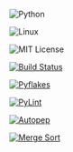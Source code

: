 
![Python](https://img.shields.io/badge/language-Python-blue)

![Linux](https://img.shields.io/badge/platform-Linux-green)

![MIT License](https://img.shields.io/badge/license-MIT-red)

[![Build Status](https://github.com/Nice-Company/HW1/actions/workflows/python-app.yml/badge.svg)](https://github.com/Nice-Company/HW1/actions/workflows/python-app.yml)

[![Pyflakes](https://github.com/Nice-Company/HW1/actions/workflows/flake8.yml/badge.svg)](https://github.com/Nice-Company/HW1/actions/workflows/flake8.yml)

[![PyLint](https://github.com/Nice-Company/HW1/actions/workflows/pylint.yml/badge.svg)](https://github.com/Nice-Company/HW1/actions/workflows/pylint.yml)

[![Autopep](https://github.com/Nice-Company/HW1/actions/workflows/autopep8.yml/badge.svg)](https://github.com/Nice-Company/HW1/actions/workflows/autopep8.yml)

[![Merge Sort](https://github.com/Nice-Company/HW1/actions/workflows/merge_sort.yml/badge.svg)](https://github.com/Nice-Company/HW1/actions/workflows/merge_sort.yml)